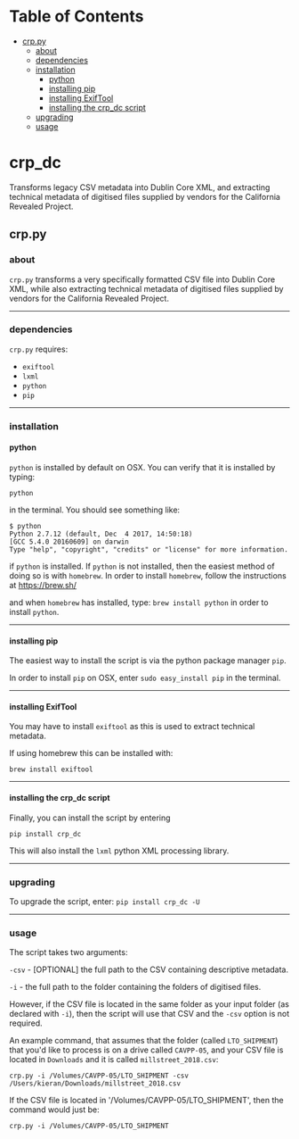 # Table of Contents
- [crp.py](#crppy)
    - [about](#about)
    - [dependencies](#dependencies)
    - [installation](#installation)
        - [python](#python)
        - [installing pip](#installing-pip)
        - [installing ExifTool](#installing-exiftool)
        - [installing the crp_dc script](#installing-the-crp_dc-script)
    - [upgrading](#upgrading)
    - [usage](#usage)

crp_dc
========
Transforms legacy CSV metadata into Dublin Core XML, and extracting technical metadata of digitised files supplied by vendors for the California Revealed Project.

## crp.py

### about

`crp.py` transforms a very specifically formatted CSV file into Dublin Core XML, while also extracting technical metadata of digitised files supplied by vendors for the California Revealed Project.

---
### dependencies
`crp.py` requires:
- `exiftool`
- `lxml`
- `python`
- `pip`
---
### installation

#### python

`python` is installed by default on OSX. You can verify that it is installed by typing:

`python`

in the terminal. You should see something like:
```
$ python
Python 2.7.12 (default, Dec  4 2017, 14:50:18) 
[GCC 5.4.0 20160609] on darwin
Type "help", "copyright", "credits" or "license" for more information.
```

if `python` is installed. If `python` is not installed, then the easiest method of doing so is with `homebrew`.
In order to install `homebrew`, follow the instructions at https://brew.sh/

and when `homebrew` has installed, type:
`brew install python`
in order to install `python`.

---
#### installing pip

The easiest way to install the script is via the python package manager `pip`.

In order to install `pip` on OSX, enter `sudo easy_install pip` in the terminal.

---
#### installing ExifTool

You may have to install `exiftool` as this is used to extract technical metadata.

If using homebrew this can be installed with:

`brew install exiftool`

---
#### installing the crp_dc script
Finally, you can install the script by entering

`pip install crp_dc`

This will also install the `lxml` python XML processing library.

---
### upgrading
To upgrade the script, enter:
`pip install crp_dc -U`

---
### usage
The script takes two arguments:

`-csv` - [OPTIONAL] the full path to the CSV containing descriptive metadata.

`-i` - the full path to the folder containing the folders of digitised files.

However, if the CSV file is located in the same folder as your input folder (as declared with `-i`), then the script will use that CSV and the `-csv` option is not required.

An example command, that assumes that the folder (called `LTO_SHIPMENT`) that you'd like to process is on a drive called `CAVPP-05`, and your CSV file is located in `Downloads` and it is called `millstreet_2018.csv`:

`crp.py -i /Volumes/CAVPP-05/LTO_SHIPMENT -csv /Users/kieran/Downloads/millstreet_2018.csv`

If the CSV file is located in '/Volumes/CAVPP-05/LTO_SHIPMENT', then the command would just be:

`crp.py -i /Volumes/CAVPP-05/LTO_SHIPMENT`
